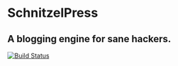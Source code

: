 # SchnitzelPress

## A blogging engine for sane hackers.

[![Build Status](https://secure.travis-ci.org/hmans/schnitzelpress.png?branch=master)](http://travis-ci.org/hmans/schnitzelpress)

